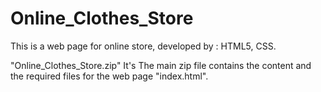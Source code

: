 # Online_Clothes_Store
This is a web page for online store, developed by : HTML5, CSS.

"Online_Clothes_Store.zip" It's The main zip file contains the content and the required files for the web page "index.html".

